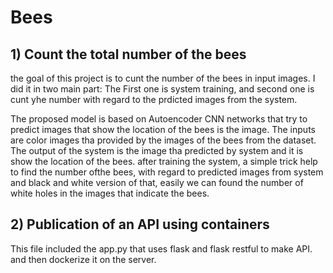 # Bees

## 1) Count the total number of the bees
the goal of this project is to cunt the number of the bees in input images.
I did it in two main part:
The First one is system training, and second one is cunt yhe number with regard to the prdicted images from the system.

The proposed model is based on Autoencoder CNN networks that try to predict images that show the location of the bees is the image.
The inputs are color images tha provided by the images of the bees from the dataset.
The output of the system is the image tha predicted by system and it is show the location of the bees.
after training the system, a simple trick help to find the number ofthe bees, with regard to predicted images from system and black and white version of that, easily we can found the number of white holes in the images that indicate the bees. 


## 2) Publication of an API using containers

This file included the app.py that uses flask and flask restful to make API. and then dockerize it on the server.


